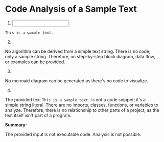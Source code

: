 # Code Analysis of a Sample Text

1. **<input code>**

```
This is a sample text.
```

2. **<algorithm>**

No algorithm can be derived from a simple text string.  There is no code, only a sample string.  Therefore, no step-by-step block diagram, data flow, or examples can be provided.

3. **<mermaid>**

No mermaid diagram can be generated as there's no code to visualize.

4. **<explanation>**

The provided text `This is a sample text.` is not a code snippet; it's a simple string literal.  There are no imports, classes, functions, or variables to analyze.  Therefore, there is no relationship to other parts of a project, as the text itself isn't part of a program.

**Summary:**

The provided input is not executable code.  Analysis is not possible.